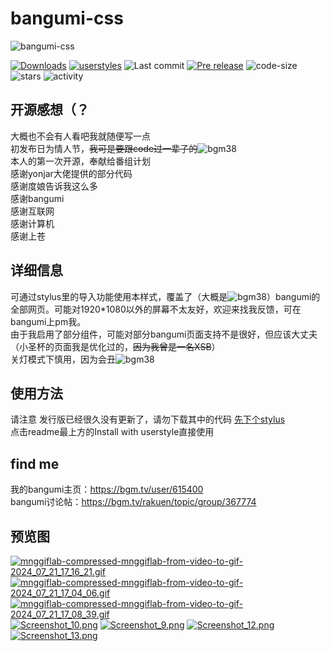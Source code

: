 # bangumi-css
![bangumi-css](https://socialify.git.ci/rabbitohh/bangumi-css/image?description=1&font=Bitter&language=1&logo=https%3A%2F%2Fraw.githubusercontent.com%2Frabbitohh%2Fbangumi-css%2F90500f13513b200a8814f3cd511bb402218c303b%2Fbangumi%2520by-euai%2520from-iconfont.svg&name=1&owner=1&pattern=Circuit%20Board&theme=Light)
  
[![Downloads](https://img.shields.io/github/downloads/rabbitohh/bangumi-css/total?color=teal&style=flat-square)](https://github.com/rabbitohh/bangumi-css/releases)
[![userstyles](https://img.shields.io/badge/Install%20with%20userstyle-66-green.svg?style=flat-square)](https://userstyles.world/style/3225/bangumi)
![Last commit](https://img.shields.io/github/last-commit/rabbitohh/bangumi-css?style=flat-square)
[![Pre release](https://img.shields.io/github/release-pre/rabbitohh/bangumi-css?style=flat-square)](https://github.com/rabbitohh/bangumi-css/releases)
![code-size](https://img.shields.io/github/languages/code-size/rabbitohh/bangumi-css?color=coral&style=flat-square)
![stars](https://img.shields.io/github/stars/rabbitohh/bangumi-css?color=seagreen&style=flat-square)
![activity](https://img.shields.io/github/commit-activity/m/rabbitohh/bangumi-css?style=flat-square)
## 开源感想（？
大概也不会有人看吧我就随便写一点  
初发布日为情人节，~~我可是要跟code过一辈子的~~![bgm38](https://bgm.tv/img/smiles/tv/15.gif)   
本人的第一次开源，奉献给番组计划  
感谢yonjar大佬提供的部分代码  
感谢度娘告诉我这么多  
感谢bangumi  
感谢互联网  
感谢计算机  
感谢上苍  
  

## 详细信息  
可通过stylus里的导入功能使用本样式，覆盖了（大概是![bgm38](https://bgm.tv/img/smiles/tv/15.gif)）bangumi的全部网页。可能对1920\*1080以外的屏幕不太友好，欢迎来找我反馈，可在bangumi上pm我。  
由于我启用了部分组件，可能对部分bangumi页面支持不是很好，但应该大丈夫（小圣杯的页面我是优化过的，~~因为我曾是一名XSB~~）  
关灯模式下慎用，因为会丑![bgm38](https://bgm.tv/img/smiles/tv/15.gif)

## 使用方法  
请注意 发行版已经很久没有更新了，请勿下载其中的代码
[先下个stylus](https://chrome.google.com/webstore/detail/stylus/clngdbkpkpeebahjckkjfobafhncgmne)  
点击readme最上方的Install with userstyle直接使用

## find me  
我的bangumi主页：https://bgm.tv/user/615400  
bangumi讨论帖：https://bgm.tv/rakuen/topic/group/367774  

## 预览图  
<a href="https://smms.app/image/CJ49gEj8G6LBYaw" target="_blank"><img src="https://s2.loli.net/2024/07/21/CJ49gEj8G6LBYaw.gif" alt="mnggiflab-compressed-mnggiflab-from-video-to-gif-2024_07_21_17_16_21.gif"></a>
<a href="https://smms.app/image/2ZvXrNynoRV4u9p" target="_blank"><img src="https://s2.loli.net/2024/07/21/2ZvXrNynoRV4u9p.gif" alt="mnggiflab-compressed-mnggiflab-from-video-to-gif-2024_07_21_17_04_06.gif"></a>
<a href="https://smms.app/image/w1yi6UzgZpcIQ4e" target="_blank"><img src="https://s2.loli.net/2024/07/21/w1yi6UzgZpcIQ4e.gif" alt="mnggiflab-compressed-mnggiflab-from-video-to-gif-2024_07_21_17_08_39.gif"></a>
<a href="https://smms.app/image/McfSAn8KjI4w1Gk" target="_blank"><img src="https://s2.loli.net/2024/07/21/McfSAn8KjI4w1Gk.png" alt="Screenshot_10.png"></a>
<a href="https://smms.app/image/QvAtEgGFe21Kjof" target="_blank"><img src="https://s2.loli.net/2024/07/21/QvAtEgGFe21Kjof.png" alt="Screenshot_9.png"></a>
<a href="https://smms.app/image/YlhVbNLj2Su8oUK" target="_blank"><img src="https://s2.loli.net/2024/07/21/YlhVbNLj2Su8oUK.png" alt="Screenshot_12.png"></a>
<a href="https://smms.app/image/ZQuaX45VkYP6rbt" target="_blank"><img src="https://s2.loli.net/2024/07/21/ZQuaX45VkYP6rbt.png" alt="Screenshot_13.png"></a>
